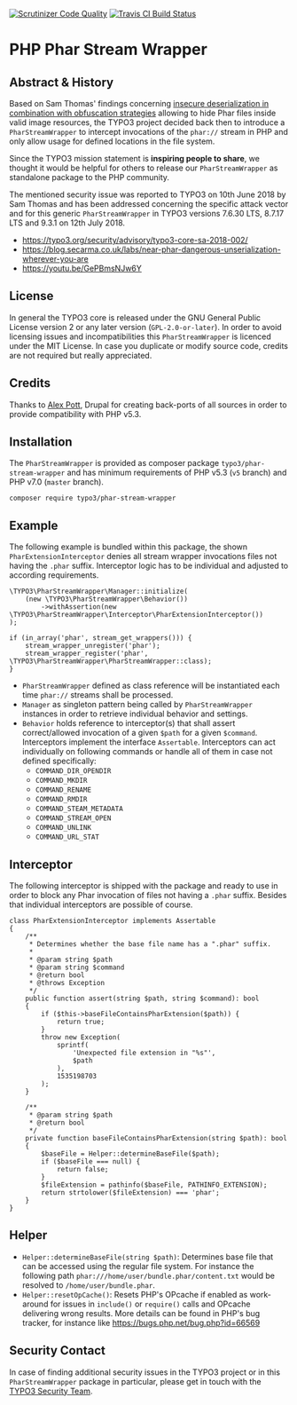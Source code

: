 [![Scrutinizer Code Quality](https://scrutinizer-ci.com/g/TYPO3/phar-stream-wrapper/badges/quality-score.png?b=master)](https://scrutinizer-ci.com/g/TYPO3/phar-stream-wrapper/?branch=master)
[![Travis CI Build Status](https://travis-ci.org/TYPO3/phar-stream-wrapper.svg?branch=master)](https://travis-ci.org/TYPO3/phar-stream-wrapper)

# PHP Phar Stream Wrapper

## Abstract & History

Based on Sam Thomas' findings concerning
[insecure deserialization in combination with obfuscation strategies](https://blog.secarma.co.uk/labs/near-phar-dangerous-unserialization-wherever-you-are)
allowing to hide Phar files inside valid image resources, the TYPO3 project
decided back then to introduce a `PharStreamWrapper` to intercept invocations
of the `phar://` stream in PHP and only allow usage for defined locations in
the file system.

Since the TYPO3 mission statement is **inspiring people to share**, we thought
it would be helpful for others to release our `PharStreamWrapper` as standalone
package to the PHP community.

The mentioned security issue was reported to TYPO3 on 10th June 2018 by Sam Thomas
and has been addressed concerning the specific attack vector and for this generic
`PharStreamWrapper` in TYPO3 versions 7.6.30 LTS, 8.7.17 LTS and 9.3.1 on 12th
July 2018.

* https://typo3.org/security/advisory/typo3-core-sa-2018-002/
* https://blog.secarma.co.uk/labs/near-phar-dangerous-unserialization-wherever-you-are
* https://youtu.be/GePBmsNJw6Y

## License

In general the TYPO3 core is released under the GNU General Public License version
2 or any later version (`GPL-2.0-or-later`). In order to avoid licensing issues and
incompatibilities this `PharStreamWrapper` is licenced under the MIT License. In case
you duplicate or modify source code, credits are not required but really appreciated.

## Credits

Thanks to [Alex Pott](https://github.com/alexpott), Drupal for creating
back-ports of all sources in order to provide compatibility with PHP v5.3.

## Installation

The `PharStreamWrapper` is provided as composer package `typo3/phar-stream-wrapper`
and has minimum requirements of PHP v5.3 (`v5` branch) and PHP v7.0 (`master` branch).

```
composer require typo3/phar-stream-wrapper
```

## Example

The following example is bundled within this package, the shown
`PharExtensionInterceptor` denies all stream wrapper invocations files
not having the `.phar` suffix. Interceptor logic has to be individual and
adjusted to according requirements.

```
\TYPO3\PharStreamWrapper\Manager::initialize(
    (new \TYPO3\PharStreamWrapper\Behavior())
        ->withAssertion(new \TYPO3\PharStreamWrapper\Interceptor\PharExtensionInterceptor())
);

if (in_array('phar', stream_get_wrappers())) {
    stream_wrapper_unregister('phar');
    stream_wrapper_register('phar', \TYPO3\PharStreamWrapper\PharStreamWrapper::class);
}
```

* `PharStreamWrapper` defined as class reference will be instantiated each time
  `phar://` streams shall be processed.
* `Manager` as singleton pattern being called by `PharStreamWrapper` instances
  in order to retrieve individual behavior and settings.
* `Behavior` holds reference to interceptor(s) that shall assert correct/allowed
  invocation of a given `$path` for a given `$command`. Interceptors implement
  the interface `Assertable`. Interceptors can act individually on following
  commands or handle all of them in case not defined specifically:  
  + `COMMAND_DIR_OPENDIR`
  + `COMMAND_MKDIR`
  + `COMMAND_RENAME`
  + `COMMAND_RMDIR`
  + `COMMAND_STEAM_METADATA`
  + `COMMAND_STREAM_OPEN`
  + `COMMAND_UNLINK`
  + `COMMAND_URL_STAT`

## Interceptor

The following interceptor is shipped with the package and ready to use in order
to block any Phar invocation of files not having a `.phar` suffix. Besides that
individual interceptors are possible of course.

```
class PharExtensionInterceptor implements Assertable
{
    /**
     * Determines whether the base file name has a ".phar" suffix.
     *
     * @param string $path
     * @param string $command
     * @return bool
     * @throws Exception
     */
    public function assert(string $path, string $command): bool
    {
        if ($this->baseFileContainsPharExtension($path)) {
            return true;
        }
        throw new Exception(
            sprintf(
                'Unexpected file extension in "%s"',
                $path
            ),
            1535198703
        );
    }

    /**
     * @param string $path
     * @return bool
     */
    private function baseFileContainsPharExtension(string $path): bool
    {
        $baseFile = Helper::determineBaseFile($path);
        if ($baseFile === null) {
            return false;
        }
        $fileExtension = pathinfo($baseFile, PATHINFO_EXTENSION);
        return strtolower($fileExtension) === 'phar';
    }
}
```

## Helper

* `Helper::determineBaseFile(string $path)`: Determines base file that can be
  accessed using the regular file system. For instance the following path
  `phar:///home/user/bundle.phar/content.txt` would be resolved to
  `/home/user/bundle.phar`.
* `Helper::resetOpCache()`: Resets PHP's OPcache if enabled as work-around for
  issues in `include()` or `require()` calls and OPcache delivering wrong
  results. More details can be found in PHP's bug tracker, for instance like
  https://bugs.php.net/bug.php?id=66569

## Security Contact

In case of finding additional security issues in the TYPO3 project or in this
`PharStreamWrapper` package in particular, please get in touch with the
[TYPO3 Security Team](mailto:security@typo3.org).
